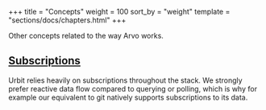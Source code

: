 +++
title = "Concepts"
weight = 100
sort_by = "weight"
template = "sections/docs/chapters.html"
+++

Other concepts related to the way Arvo works.

## [Subscriptions](@/docs/arvo/concepts/subscriptions.md)

Urbit relies heavily on subscriptions throughout the stack. We strongly prefer reactive data flow compared to querying or polling, which is why for example our equivalent to git natively supports subscriptions to its data.
